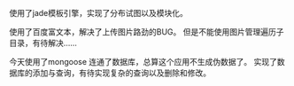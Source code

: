使用了jade模板引擎，实现了分布试图以及模块化。

使用了百度富文本，解决了上传图片路劲的BUG。
但是不能使用图片管理遍历子目录，有待解决……

今天使用了mongoose 连通了数据库，总算这个应用不生成伪数据了。
实现了数据库的添加与查询，有待实现复杂的查询以及删除和修改。
